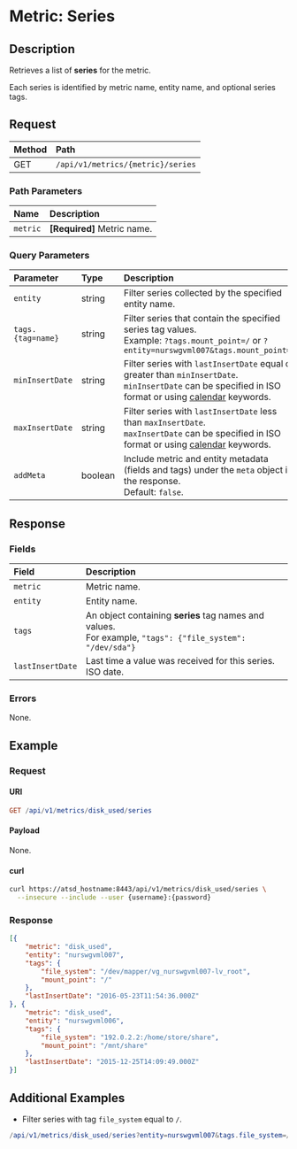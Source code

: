 # Metric: Series

## Description

Retrieves a list of **series** for the metric.

Each series is identified by metric name, entity name, and optional series tags.

## Request

| **Method** | **Path** |
|:---|:---|
| GET | `/api/v1/metrics/{metric}/series` |

### Path Parameters

| **Name** | **Description** |
|:---|:---|
| `metric` | **[Required]** Metric name. |

### Query Parameters

| **Parameter** |**Type**| **Description** |
|:---|:---|:---|
| `entity` | string| Filter series collected by the specified entity name. |
| `tags.{tag=name}` | string | Filter series that contain the specified series tag values.<br>Example: `?tags.mount_point=/` or `?entity=nurswgvml007&tags.mount_point=/`|
| `minInsertDate` |string|Filter series with `lastInsertDate` equal or greater than `minInsertDate`.<br>`minInsertDate` can be specified in ISO format or using [calendar](../../../shared/calendar.md) keywords.|
| `maxInsertDate` |string|Filter series with `lastInsertDate` less than `maxInsertDate`.<br>`maxInsertDate` can be specified in ISO format or using [calendar](../../../shared/calendar.md) keywords.|
| `addMeta` | boolean | Include metric and entity metadata (fields and tags) under the `meta` object in the response.<br>Default: `false`.|

## Response

### Fields

| **Field** | **Description** |
|:---|:---|
| `metric` | Metric name.  |
| `entity` | Entity name.  |
| `tags` | An object containing **series** tag names and values.<br>For example, `"tags": {"file_system": "/dev/sda"}` |
| `lastInsertDate` |Last time a value was received for this series. ISO date.|

### Errors

None.

## Example

### Request

#### URI

```elm
GET /api/v1/metrics/disk_used/series
```

#### Payload

None.

#### curl

```bash
curl https://atsd_hostname:8443/api/v1/metrics/disk_used/series \
  --insecure --include --user {username}:{password}
```

### Response

```json
[{
    "metric": "disk_used",
    "entity": "nurswgvml007",
    "tags": {
        "file_system": "/dev/mapper/vg_nurswgvml007-lv_root",
        "mount_point": "/"
    },
    "lastInsertDate": "2016-05-23T11:54:36.000Z"
}, {
    "metric": "disk_used",
    "entity": "nurswgvml006",
    "tags": {
        "file_system": "192.0.2.2:/home/store/share",
        "mount_point": "/mnt/share"
    },
    "lastInsertDate": "2015-12-25T14:09:49.000Z"
}]
```

## Additional Examples

* Filter series with tag `file_system` equal to `/`.

```elm
/api/v1/metrics/disk_used/series?entity=nurswgvml007&tags.file_system=/
```

